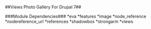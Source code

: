 ##Views Photo Gallery For Drupal 7##


###Module Dependencies###
*eva
*features
*image
*node_reference
*nodereference_url
*references
*shadowbox
*strongarm
*views
